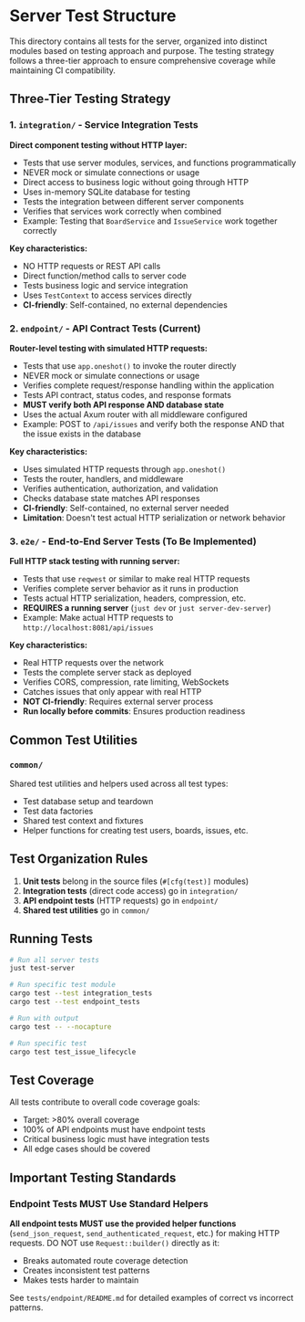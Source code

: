 # Server Test Structure

This directory contains all tests for the server, organized into distinct modules based on testing approach and purpose. The testing strategy follows a three-tier approach to ensure comprehensive coverage while maintaining CI compatibility.

## Three-Tier Testing Strategy

### 1. `integration/` - Service Integration Tests
**Direct component testing without HTTP layer:**
- Tests that use server modules, services, and functions programmatically
- NEVER mock or simulate connections or usage
- Direct access to business logic without going through HTTP
- Uses in-memory SQLite database for testing
- Tests the integration between different server components
- Verifies that services work correctly when combined
- Example: Testing that `BoardService` and `IssueService` work together correctly

**Key characteristics:**
- NO HTTP requests or REST API calls
- Direct function/method calls to server code
- Tests business logic and service integration
- Uses `TestContext` to access services directly
- **CI-friendly**: Self-contained, no external dependencies

### 2. `endpoint/` - API Contract Tests (Current)
**Router-level testing with simulated HTTP requests:**
- Tests that use `app.oneshot()` to invoke the router directly
- NEVER mock or simulate connections or usage
- Verifies complete request/response handling within the application
- Tests API contract, status codes, and response formats
- **MUST verify both API response AND database state**
- Uses the actual Axum router with all middleware configured
- Example: POST to `/api/issues` and verify both the response AND that the issue exists in the database

**Key characteristics:**
- Uses simulated HTTP requests through `app.oneshot()`
- Tests the router, handlers, and middleware
- Verifies authentication, authorization, and validation
- Checks database state matches API responses
- **CI-friendly**: Self-contained, no external server needed
- **Limitation**: Doesn't test actual HTTP serialization or network behavior

### 3. `e2e/` - End-to-End Server Tests (To Be Implemented)
**Full HTTP stack testing with running server:**
- Tests that use `reqwest` or similar to make real HTTP requests
- Verifies complete server behavior as it runs in production
- Tests actual HTTP serialization, headers, compression, etc.
- **REQUIRES a running server** (`just dev` or `just server-dev-server`)
- Example: Make actual HTTP requests to `http://localhost:8081/api/issues`

**Key characteristics:**
- Real HTTP requests over the network
- Tests the complete server stack as deployed
- Verifies CORS, compression, rate limiting, WebSockets
- Catches issues that only appear with real HTTP
- **NOT CI-friendly**: Requires external server process
- **Run locally before commits**: Ensures production readiness

## Common Test Utilities

### `common/`
Shared test utilities and helpers used across all test types:
- Test database setup and teardown
- Test data factories
- Shared test context and fixtures
- Helper functions for creating test users, boards, issues, etc.

## Test Organization Rules

1. **Unit tests** belong in the source files (`#[cfg(test)]` modules)
2. **Integration tests** (direct code access) go in `integration/`
3. **API endpoint tests** (HTTP requests) go in `endpoint/`
4. **Shared test utilities** go in `common/`

## Running Tests

```bash
# Run all server tests
just test-server

# Run specific test module
cargo test --test integration_tests
cargo test --test endpoint_tests

# Run with output
cargo test -- --nocapture

# Run specific test
cargo test test_issue_lifecycle
```

## Test Coverage

All tests contribute to overall code coverage goals:
- Target: >80% overall coverage
- 100% of API endpoints must have endpoint tests
- Critical business logic must have integration tests
- All edge cases should be covered

## Important Testing Standards

### Endpoint Tests MUST Use Standard Helpers

**All endpoint tests MUST use the provided helper functions** (`send_json_request`, `send_authenticated_request`, etc.) for making HTTP requests. DO NOT use `Request::builder()` directly as it:
- Breaks automated route coverage detection
- Creates inconsistent test patterns
- Makes tests harder to maintain

See `tests/endpoint/README.md` for detailed examples of correct vs incorrect patterns.
